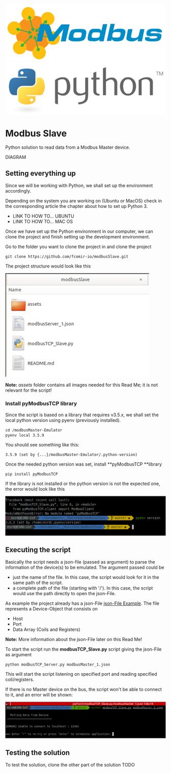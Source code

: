 
![Modbus](assets/modbus.png) 
![Python](assets/python.png) 


# Modbus Slave

Python solution to read data from a Modbus Master device.

DIAGRAM

## Setting everything up

Since we will be working with Python, we shall set up the environment accordingly.

Depending on the system you are working on (Ubuntu or MacOS) check in the corresponding article the chapter about how to set up Python 3.

* LINK TO HOW TO... UBUNTU
* LINK TO HOW TO... MAC OS

Once we have set up the Python environment in our computer, we can clone the project and finish setting up the development environment.

Go to the folder you want to clone the project in and clone the project

	git clone https://github.com/fcomir-io/modbusSlave.git
	
The project structure would look like this

![Project Structure](assets/ProjectStructure.png)

**Note:** *assets* folder contains all images needed for this Read Me; it is not relevant for the script!

### Install pyModbusTCP library

Since the script is based on a library that requires v3.5.x, we shall set the local python version using pyenv (previously installed).

	cd /modbusMaster-Emulator
	pyenv local 3.5.9
	
You should see something like this:
	
	3.5.9 (set by {...}/modbusMaster-Emulator/.python-version)

Once the needed python version was set, install **pyModbusTCP **library

	pip install pyModbusTCP

If the library is not installed or the python version is not the expected one, the error would look like this

![Wrong Version or no Modbus library](./assets/NoLibraryError.png) 

## Executing the script

Basically the script needs a json-file (passed as argument) to parse the information of the device(s) to be emulated. 
The argument passed could be 
- just the name of the file. In this case, the  script would look for it in the same path of the script.
- a complete path of the file (starting with '/'). In this case, the script would use the path directly to open the json-File.

As example the project already has a json-File [json-File Example](modbusMaster_1.json).
The file represents a Device-Object that consists on 
- Host
- Port
- Data Array (Coils and Registers)

**Note:** More information about the json-File later on this Read Me!

To start the script run the **modbusTCP_Slave.py** script giving the json-File as argument

	python modbusTCP_Server.py modbusMaster_1.json

This will start the script listening on specified port and reading specified coli/registers.

If there is no Master device on the bus, the script won't be able to connect to it, and an error will be shown:

![Started Script](./assets/Script_1.png) 

## Testing the solution

To test the solution, clone the other part of the solution TODO